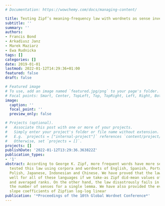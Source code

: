 ```yaml
---
# Documentation: https://wowchemy.com/docs/managing-content/

title: Testing Zipf’s meaning-frequency law with wordnets as sense inventories
subtitle: ''
summary: ''
authors:
- Francis Bond
- Arkadiusz Janz
- Marek Maziarz
- Ewa Rudnicka
tags: []
categories: []
date: 2019-01-01
lastmod: 2022-01-12T14:29:36+01:00
featured: false
draft: false

# Featured image
# To use, add an image named `featured.jpg/png` to your page's folder.
# Focal points: Smart, Center, TopLeft, Top, TopRight, Left, Right, BottomLeft, Bottom, BottomRight.
image:
  caption: ''
  focal_point: ''
  preview_only: false

# Projects (optional).
#   Associate this post with one or more of your projects.
#   Simply enter your project's folder or file name without extension.
#   E.g. `projects = ["internal-project"]` references `content/project/deep-learning/index.md`.
#   Otherwise, set `projects = []`.
projects: []
publishDate: '2022-01-12T13:29:36.363822Z'
publication_types:
- '1'
abstract: According to George K. Zipf, more frequent words have more senses. We have
  tested this law using corpora and wordnets of English, Spanish, Portuguese, French,
  Polish, Japanese, Indonesian and Chinese. We have proved that the law works pretty
  well for all of these languages if we take-as Zipf did-mean values of meaning count
  and averaged ranks. On the other hand, the law disastrously fails in predicting
  the number of senses for a single lemma. We have also provided the evidence that
  slope coefficients of Zipfian log-log linear
publication: '*Proceedings of the 10th Global Wordnet Conference*'
---
```

